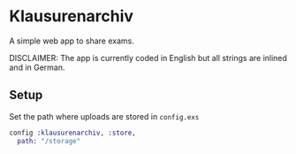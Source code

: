 # Klausurenarchiv
A simple web app to share exams.

DISCLAIMER: The app is currently coded in English but all strings are inlined and in German.

## Setup

Set the path where uploads are stored in `config.exs`
```elixir
config :klausurenarchiv, :store,
  path: "/storage"
```
